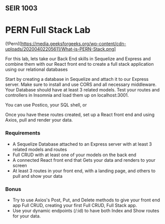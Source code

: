 ## SEIR 1003

# PERN Full Stack Lab

(!Pern)[https://media.geeksforgeeks.org/wp-content/cdn-uploads/20200402205611/What-is-PERN-Stack.png]

For this lab, lets take our Back End skills in Sequelize and Express and combine them with our React front end to create a full stack application using our relational databases

Start by creating a database in Sequelize and attach it to our Express server. Make sure to install and use CORS and all necessary middleware. Your Database should have at least 3 related models. Test your routes and controllers in Insomnia and load them up on localhost:3001.

You can use Postico, your SQL shell, or 

Once you have these routes created, set up a React front end and using Axios, pull and render your data.

### Requirements 
- A Sequelize Database attached to an Express server with at least 3 related models and routes
- Full CRUD with at least one of your models on the back end
- A connected React front end that Gets your data and renders to your screen
- At least 3 routes in your front end, with a landing page, and others to pull and show your data


### Bonus

- Try to use Axios's Post, Put, and Delete methods to give your front end app Full CRUD, creating your first Full CRUD, Full Stack app. 
- Use your dynamic endpoints (/:id) to have both Index and Show routes for your data.
